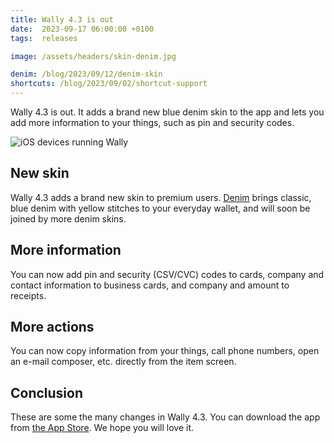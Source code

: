 ```yaml
---
title: Wally 4.3 is out
date:  2023-09-17 06:00:00 +0100
tags:  releases

image: /assets/headers/skin-denim.jpg

denim: /blog/2023/09/12/denim-skin
shortcuts: /blog/2023/09/02/shortcut-support
---
```


Wally 4.3 is out. It adds a brand new blue denim skin to the app and lets you add more information to your things, such as pin and security codes.

![iOS devices running Wally]({{page.image}} "Wally 4.2")


## New skin

Wally 4.3 adds a brand new skin to premium users. [Denim]({{page.panama}}) brings classic, blue denim with yellow stitches to your everyday wallet, and will soon be joined by more denim skins.


## More information

You can now add pin and security (CSV/CVC) codes to cards, company and contact information to business cards, and company and amount to receipts.


## More actions

You can now copy information from your things, call phone numbers, open an e-mail composer, etc. directly from the item screen.


## Conclusion

These are some the many changes in Wally 4.3. You can download the app from [the App Store]({{site.appstore_url}}). We hope you will love it.